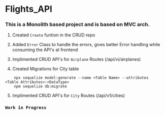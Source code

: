 # Flights_API

### This is a Monolith based project and is based on MVC arch.

1. Created `Create` funtion in the CRUD repo

2. Added `Error` Class to handle the errors, gives better Error handling while consuming the API's at frontend

3. Implimented CRUD API's for `Airplane` Routes (/api/vi/airplanes)

4. Created Migrations for City table

```
    npx sequelize model:generate --name <Table Name> --attributes <Table Attributes>:<DataType>
    npm sequelize db:migrate

```

5. Implimented CRUD API's for `City` Routes (/api/v1/cities)

### `Work in Progress`
